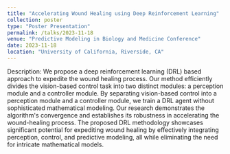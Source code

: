 ```yaml
---
title: "Accelerating Wound Healing using Deep Reinforcement Learning"
collection: poster
type: "Poster Presentation"
permalink: /talks/2023-11-18
venue: "Predictive Modeling in Biology and Medicine Conference"
date: 2023-11-18
location: "University of California, Riverside, CA"
---
```


Description:  We propose a deep reinforcement learning (DRL) based approach to expedite the wound 
healing process. Our method efficiently divides the vision-based control task into two distinct 
modules: a perception module and a controller module. By separating vision-based control into a 
perception module and a controller module, we train a DRL agent without sophisticated mathematical 
modeling. Our research demonstrates the algorithm's convergence and establishes its robustness in 
accelerating the wound-healing process. The proposed DRL methodology showcases significant potential 
for expediting wound healing by effectively integrating perception, control, and predictive modeling, 
all while eliminating the need for intricate mathematical models.

